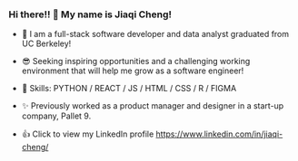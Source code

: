 ### Hi there!! 👋 My name is Jiaqi Cheng!

- 🔭  I am a full-stack software developer and data analyst graduated from UC Berkeley!

- 😎 Seeking inspiring opportunities and a challenging working environment that will help me grow as a software engineer!

- 🎲 Skills: PYTHON / REACT / JS / HTML / CSS / R / FIGMA

- ✨ Previously worked as a product manager and designer in a start-up company, Pallet 9.

- 👍 Click to view my LinkedIn profile https://www.linkedin.com/in/jiaqi-cheng/



